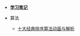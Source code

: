 - [**学习笔记**](README.md)


- 算法

  - [十大经典排序算法动画与解析](https://mp.weixin.qq.com/s/vn3KiV-ez79FmbZ36SX9lg)

    

    

